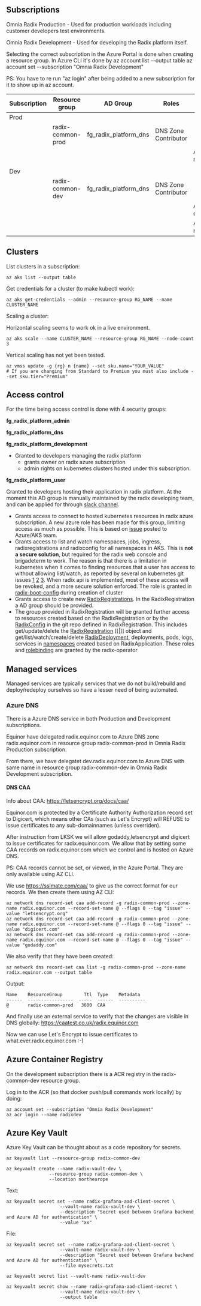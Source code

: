 ## Subscriptions

Omnia Radix Production - Used for production workloads including customer developers test environments.

Omnia Radix Development - Used for developing the Radix platform itself.

Selecting the correct subscription in the Azure Portal is done when creating a resource group. In Azure CLI it's done by 
    az account list --output table
    az account set --subscription "Omnia Radix Development"

PS: You have to re run "az login" after being added to a new subscription for it to show up in az account.

| Subscription  | Resource group     | AD Group               | Roles                 | Resource                          | Description  |
|---------------|--------------------|------------------------|-----------------------|-----------------------------------|--------------|
| Prod          |                    |                        |                       |                                   |              |
|               | radix-common-prod  | fg_radix_platform_dns  | DNS Zone Contributor  |                                   |              |
|               |                    |                        |                       | Azure DNS: radix.equinor.com      |              |
|               |                    |                        |                       |                                   |              |
| Dev           |                    |                        |                       |                                   |              |
|               | radix-common-dev   | fg_radix_platform_dns  | DNS Zone Contributor  |                                   |              |
|               |                    |                        |                       | Azure DNS: dev.radix.equinor.com  |              |
|               |                    |                        |                       | ACR: radixdev.azurecr.io          |              |


## Clusters

List clusters in a subscription:

    az aks list --output table

Get credentials for a cluster (to make kubectl work):

    az aks get-credentials --admin --resource-group RG_NAME --name CLUSTER_NAME

Scaling a cluster:

Horizontal scaling seems to work ok in a live environment.

    az aks scale --name CLUSTER_NAME --resource-group RG_NAME --node-count 3

Vertical scaling has not yet been tested.

    az vmss update -g {rg} n {name} --set sku.name="YOUR_VALUE"
    # If you are changing from Standard to Premium you must also include --set sku.tier="Premium"

## Access control

For the time being access control is done with 4 security groups:

**fg_radix_platform_admin**

**fg_radix_platform_dns**

**fg_radix_platform_development** 

* Granted to developers managing the radix platform
  * grants owner on radix azure subscription
  * admin rights on kubernetes clusters hosted under this subscription.

**fg_radix_platform_user**

Granted to developers hosting their application in radix platform. At the moment this AD group is manually maintained by the radix developing team, and can be applied for through [slack channel](https://equinor.slack.com/messages/CBKM6N2JY/convo/G9M0R6BSB-1535027466.000100/).

  * Grants access to connect to hosted kubernetes resources in radix azure subscription. A new azure role has been made for this group, limiting access as much as possible. This is based on [issue](https://github.com/Azure/AKS/issues/413#issuecomment-410334065) posted to Azure/AKS team.
  * Grants access to list and watch namespaces, jobs, ingress, radixregistrations and radixconfig for all namespaces in AKS. This is **not a secure solution**, but required for the radix web console and brigadeterm to work. The reason is that there is a limitation in kubernetes when it comes to finding resources that a user has access to without allowing list/watch, as reported by several on kubernetes git issues [1](https://github.com/kubernetes/community/issues/1486) [2](https://github.com/kubernetes/kubernetes/issues/58262) [3](https://github.com/kubernetes/kubernetes/issues/40403). When radix api is implemented, most of these access will be revoked, and a more secure solution enforced. The role is granted in [radix-boot-config](https://github.com/Statoil/radix-boot-configs/pull/50) during creation of cluster
  * Grants access to create new [RadixRegistrations](https://github.com/Statoil/radix-operator/blob/developer/docs/radixregistration.md). In the RadixRegistration a AD group should be provided. 
  * The group provided in RadixRegistration will be granted further access to resources created based on the RadixRegistration or by the [RadixConfig](https://github.com/Statoil/radix-operator/blob/developer/docs/radixconfig.md) in the git repo defined in RadixRegistration. This includes get/update/delete the [RadixRegistration](https://github.com/Statoil/radix-operator/blob/developer/pkg/apis/kube/roles.go) [[|]] object and get/list/watch/create/delete [RadixDeployment](https://github.com/Statoil/radix-operator/blob/developer/pkg/apis/kube/roles.go), deployments, pods, logs, services in [namespaces](https://github.com/Statoil/radix-operator/blob/developer/charts/radix-operator/templates/rbac.yaml) created based on RadixApplication. These roles and [rolebinding](https://github.com/Statoil/radix-operator/blob/developer/pkg/apis/kube/rolebinding.go) are granted by the radix-operator


## Managed services

Managed services are typically services that we do not build/rebuild and deploy/redeploy ourselves so have a lesser need of being automated.

### Azure DNS

There is a Azure DNS service in both Production and Development subscriptions.

Equinor have delegated radix.equinor.com to Azure DNS zone radix.equinor.com in resource group radix-common-prod in Omnia Radix Production subscription.

From there, we have delegatet dev.radix.equinor.com to Azure DNS with same name in resource group radix-common-dev in Omnia Radix Development subscription.

#### DNS CAA

Info about CAA: https://letsencrypt.org/docs/caa/

Equinor.com is protected by a Certificate Authority Authorization record set to Digicert, which means other CAs (such as Let's Encrypt) will REFUSE to issue certificates to any sub-domainnames (unless overriden).

After instruction from LKSK we will allow godaddy,letsencrypt and digicert to issue certificates for radix.equinor.com. We allow that by setting some CAA records on radix.equinor.com which we control and is hosted on Azure DNS.

PS: CAA records cannot be set, or viewed, in the Azure Portal. They are only available using AZ CLI.

We use https://sslmate.com/caa/ to give us the correct format for our records. We then create them using AZ CLI:

    az network dns record-set caa add-record -g radix-common-prod --zone-name radix.equinor.com --record-set-name @ --flags 0 --tag "issue" --value "letsencrypt.org"
    az network dns record-set caa add-record -g radix-common-prod --zone-name radix.equinor.com --record-set-name @ --flags 0 --tag "issue" --value "digicert.com"
    az network dns record-set caa add-record -g radix-common-prod --zone-name radix.equinor.com --record-set-name @ --flags 0 --tag "issue" --value "godaddy.com"

We also verify that they have been created:

    az network dns record-set caa list -g radix-common-prod --zone-name radix.equinor.com --output table

Output:

    Name    ResourceGroup        Ttl  Type    Metadata
    ------  -----------------  -----  ------  ----------
    @       radix-common-prod   3600  CAA

And finally use an external service to verify that the changes are visible in DNS globally: https://caatest.co.uk/radix.equinor.com

Now we can use Let's Encrypt to issue certificates to what.ever.radix.equinor.com :-)

## Azure Container Registry

On the development subscription there is a ACR registry in the radix-common-dev resource group.

Log in to the ACR (so that docker push/pull commands work locally) by doing:

    az account set --subscription "Omnia Radix Development"
    az acr login --name radixdev


## Azure Key Vault

Azure Key Vault can be thought about as a code repository for secrets.

    az keyvault list --resource-group radix-common-dev

    az keyvault create --name radix-vault-dev \
                    --resource-group radix-common-dev \
                    --location northeurope

Text:

    az keyvault secret set --name radix-grafana-aad-client-secret \
                        --vault-name radix-vault-dev \
                        --description "Secret used between Grafana backend and Azure AD for authentication" \
                        --value "xx"

File:

    az keyvault secret set --name radix-grafana-aad-client-secret \
                        --vault-name radix-vault-dev \
                        --description "Secret used between Grafana backend and Azure AD for authentication" \
                        --file mysecrets.txt

    az keyvault secret list --vault-name radix-vault-dev

    az keyvault secret show --name radix-grafana-aad-client-secret \
                        --vault-name radix-vault-dev \
                        --output table
